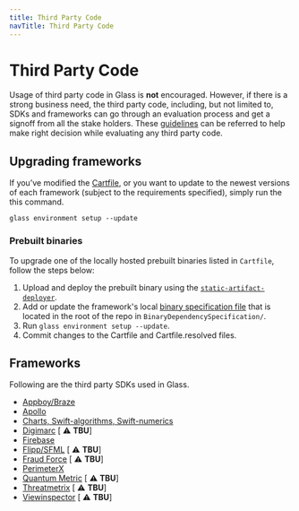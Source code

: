 ```yaml
---
title: Third Party Code
navTitle: Third Party Code
---
```


# Third Party Code

Usage of third party code in Glass is **not** encouraged. However, if there is a strong business need, the third party code, including, but not limited to, SDKs and frameworks can go through an evaluation process and get a signoff from all the stake holders. These [guidelines](https://confluence.walmart.com/display/GPONEW/Guidance+for+3rd+Party+Code+in+Glass+apps) can be referred to help make right decision while evaluating any third party code.   

## Upgrading frameworks

If you’ve modified the [Cartfile](https://gecgithub01.walmart.com/walmart-ios/glass-app/blob/development/Cartfile), or you want to update to the newest versions of each framework (subject to the requirements specified), simply run the this command.

```
glass environment setup --update
```

### Prebuilt binaries

To upgrade one of the locally hosted prebuilt binaries listed in `Cartfile`, follow the steps below:

1. Upload and deploy the prebuilt binary using the [`static-artifact-deployer`](https://gecgithub01.walmart.com/walmartlabs-wmusiphone/static-artifact-deployer).
2. Add or update the framework's local [binary specification file](https://github.com/Carthage/Carthage/blob/master/Documentation/Artifacts.md#example-binary-project-specification) that is located in the root of the repo in `BinaryDependencySpecification/`.
3. Run `glass environment setup --update`.
4. Commit changes to the Cartfile and Cartfile.resolved files.

## Frameworks

Following are the third party SDKs used in Glass.

- [Appboy/Braze](braze-framework.md)
- [Apollo](apollo-framework.md)
- [Charts, Swift-algorithms, Swift-numerics](charts-framework.md)
- [Digimarc](digimarc-framework.md) [ ⚠️ **TBU**]
- [Firebase](firebase-framework.md)
- [Flipp/SFML](flipp-framework.md) [ ⚠️ **TBU**]
- [Fraud Force](fraud-force-framework.md) [ ⚠️ **TBU**]
- [PerimeterX](perimeterx-framework.md)
- [Quantum Metric](quantum-metric-framework.md) [ ⚠️ **TBU**]
- [Threatmetrix](threatmetrix-framework.md) [ ⚠️ **TBU**]
- [Viewinspector](viewinspector-spm.md) [ ⚠️ **TBU**]

